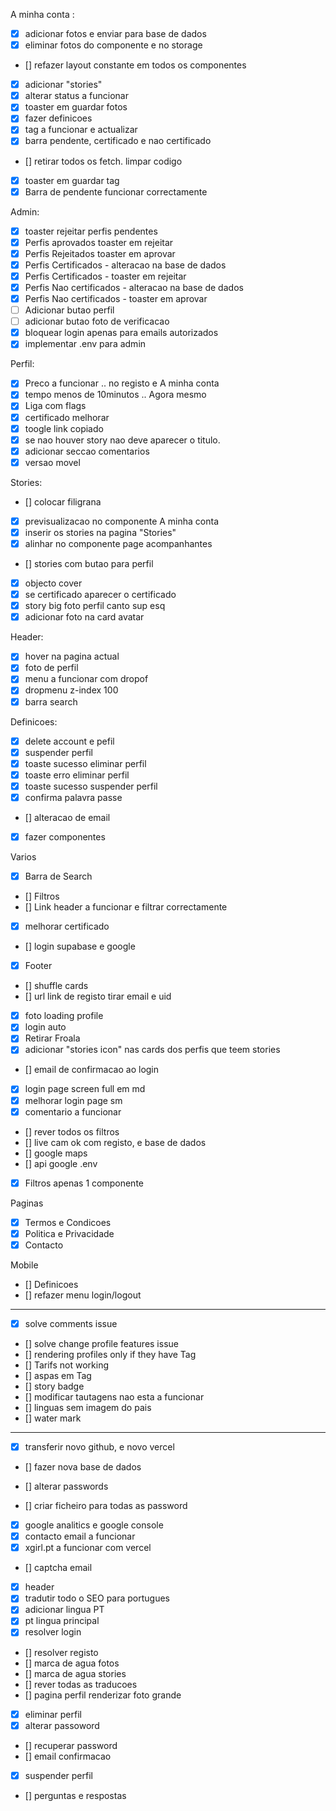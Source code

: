 A minha conta :

- [x] adicionar fotos e enviar para base de dados
- [x] eliminar fotos do componente e no storage
- [] refazer layout constante em todos os componentes
- [x] adicionar "stories"
- [x] alterar status a funcionar
- [x] toaster em guardar fotos
- [x] fazer definicoes
- [x] tag a funcionar e actualizar
- [x] barra pendente, certificado e nao certificado
- [] retirar todos os fetch. limpar codigo
- [x] toaster em guardar tag
- [x] Barra de pendente funcionar correctamente

Admin:

- [x] toaster rejeitar perfis pendentes
- [x] Perfis aprovados toaster em rejeitar
- [x] Perfis Rejeitados toaster em aprovar
- [x] Perfis Certificados - alteracao na base de dados
- [x] Perfis Certificados - toaster em rejeitar
- [x] Perfis Nao certificados - alteracao na base de dados
- [x] Perfis Nao certificados - toaster em aprovar
- [ ] Adicionar butao perfil
- [ ] adicionar butao foto de verificacao
- [x] bloquear login apenas para emails autorizados
- [x] implementar .env para admin

Perfil:

- [x] Preco a funcionar .. no registo e A minha conta
- [x] tempo menos de 10minutos .. Agora mesmo
- [x] Liga com flags
- [x] certificado melhorar
- [x] toogle link copiado
- [x] se nao houver story nao deve aparecer o titulo.
- [x] adicionar seccao comentarios
- [x] versao movel

Stories:

- [] colocar filigrana
- [x] previsualizacao no componente A minha conta
- [x] inserir os stories na pagina "Stories"
- [x] alinhar no componente page acompanhantes
- [] stories com butao para perfil
- [x] objecto cover
- [x] se certificado aparecer o certificado
- [x] story big foto perfil canto sup esq
- [x] adicionar foto na card avatar

Header:

- [x] hover na pagina actual
- [x] foto de perfil
- [x] menu a funcionar com dropof
- [x] dropmenu z-index 100
- [x] barra search

Definicoes:

- [x] delete account e pefil
- [x] suspender perfil
- [x] toaste sucesso eliminar perfil
- [x] toaste erro eliminar perfil
- [x] toaste sucesso suspender perfil
- [x] confirma palavra passe
- [] alteracao de email
- [x] fazer componentes

Varios

- [x] Barra de Search
- [] Filtros
- [] Link header a funcionar e filtrar correctamente
- [x] melhorar certificado
- [] login supabase e google
- [x] Footer
- [] shuffle cards
- [] url link de registo tirar email e uid
- [x] foto loading profile
- [x] login auto
- [x] Retirar Froala
- [x] adicionar "stories icon" nas cards dos perfis que teem stories
- [] email de confirmacao ao login
- [x] login page screen full em md
- [x] melhorar login page sm
- [x] comentario a funcionar
- [] rever todos os filtros
- [] live cam ok com registo, e base de dados
- [] google maps
- [] api google .env
- [x] Filtros apenas 1 componente

Paginas

- [x] Termos e Condicoes
- [x] Politica e Privacidade
- [x] Contacto

Mobile

- [] Definicoes
- [] refazer menu login/logout

---

- [x] solve comments issue
- [] solve change profile features issue
- [] rendering profiles only if they have Tag
- [] Tarifs not working
- [] aspas em Tag
- [] story badge
- [] modificar tautagens nao esta a funcionar
- [] linguas sem imagem do pais
- [] water mark

---

- [x] transferir novo github, e novo vercel
- [] fazer nova base de dados

- [] alterar passwords
- [] criar ficheiro para todas as password

- [x] google analitics e google console
- [x] contacto email a funcionar
- [x] xgirl.pt a funcionar com vercel
- [] captcha email
- [x] header
- [x] tradutir todo o SEO para portugues
- [x] adicionar lingua PT
- [x] pt lingua principal
- [x] resolver login
- [] resolver registo
- [] marca de agua fotos
- [] marca de agua stories
- [] rever todas as traducoes
- [] pagina perfil renderizar foto grande
- [x] eliminar perfil
- [x] alterar passoword
- [] recuperar password
- [] email confirmacao
- [x] suspender perfil
- [] perguntas e respostas
